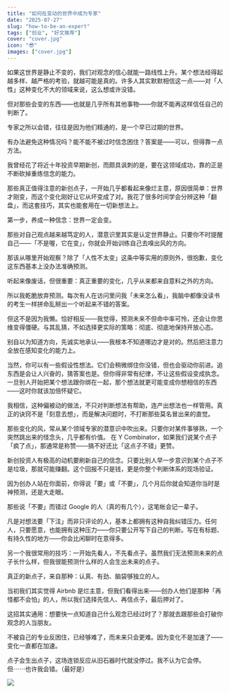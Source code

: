 ```yaml
---
title: "如何在变动的世界中成为专家"
date: "2025-07-27"
slug: "how-to-be-an-expert"
tags: ["创业", "好文推荐"]
cover: "cover.jpg"
icon: "😎"
images: ["cover.jpg"]
---
```

如果这世界是静止不变的，我们对观念的信心就能一路线性上升。某个想法经得起越多样、越严格的考验，就越可能是真的。许多人其实默默相信这一点——对「人性」这种变化不大的领域来说，这么想或许没错。



但对那些会变的东西——也就是几乎所有其他事物——你就不能再这样信任自己的判断了。



专家之所以会错，往往是因为他们精通的，是一个早已过期的世界。



有办法避免这种情况吗？能不能不被过时信念困住？答案是——可以，但得靠一点方法。



我曾经花了将近十年投资早期新创，而颇具讽刺的是，要在这领域成功，靠的正是不断砍掉重练信念的能力。



那些真正值得注意的新创点子，一开始几乎都看起来像烂主意，原因很简单：世界才刚变，而这个变化刚好让它从坏变成了对。我花了很多时间学会分辨这种「翻盘」，而这套技巧，其实也能套用在一切新想法上。



第一步，养成一种信念：世界一定会变。



那些对自己观点越来越笃定的人，潜意识里其实是认定世界静止。只要你不时提醒自己——「不是喔，它在变」，你就会开始训练自己去嗅出风的方向。



那该从哪里开始观察？除了「人性不太变」这条中等实用的原则外，很抱歉，变化这东西基本上没办法准确预测。



听起来像废话，但很重要：真正重要的变化，几乎从来都来自意料之外的方向。



所以我乾脆放弃预测。每次有人在访问里问我「未来怎么看」，我脑中都像没读书的考生一样拼命乱掰出一个听起来不错的答案。



但这不是因为我懒。恰好相反——我觉得，预测未来不但命中率可怜，还会让你思维变得僵硬。与其乱猜，不如选择更实际的策略：彻底、彻底地保持开放心态。



别自以为知道方向，先诚实地承认——我根本不知道哪边才是对的。然后把注意力全放在感知变化的能力上。



当然，你可以有一些假设性想法。它们会稍微绑住你没错，但也会驱动你前进。追东西是会让人兴奋的，猜答案也是。但你得非常有纪律，不让这些假设变成执念。
一旦别人开始把某个想法跟你绑在一起，那个想法就更可能变成你想相信的东西——这时你就该加倍怀疑它。



我相信，这种偏被动的做法，不只对判断想法有帮助，连产出想法也一样管用。真正的诀窍不是「刻意去想」，而是解决问题时，不打断那些莫名冒出来的直觉。



那些变化的风，常从某个领域专家的潜意识中吹出来。只要你对某件事够熟，一个突然跳出来的怪念头，几乎都有价值。
在 Y Combinator，如果我们说某个点子「疯了点」，那通常是称赞——搞不好还比「这点子不错」更赞。



新创投资人有极高的动机要刷新自己的信念。只要比别人早一步意识到某个点子不是垃圾，那就可能赚翻。这个回报不只是钱，更是你整个判断体系的现场验证。



因为创办人站在你面前，你得说「要」或「不要」，几个月后你就会知道你当时是神预测，还是大走眼。



那些说「不要」而错过 Google 的人（真的有几个），这笔帐会记一辈子。



凡是对想法要「下注」而非只评论的人，基本上都拥有这种自我纠错压力。任何人，只要愿意，也能拥有这种压力——你只要公开写下自己的判断。写在有标题、有持久性的地方——你会比闲聊时在意得多。



另一个我很常用的技巧：一开始先看人，不先看点子。虽然我们无法预测未来的点子长什么样，但我很能预测什么样的人会生出未来的点子。



真正的新点子，来自那种：认真、有劲、脑袋够独立的人。



当初我们其实觉得 Airbnb 是烂主意，但我们看得出来——创办人他们是那种「再怪都不会怕」的人，所以我们选择先信人、再信点子，最后押对了。



这招其实通用：想要快一点知道自己什么观念已经过时了？那就去跟那些会打破你观念的人当朋友。



不被自己的专业反困住，已经够难了，而未来只会更难。因为变化不是加速了——变化一直都在加速。



点子会生出点子，这场连锁反应从旧石器时代就没停过。我不认为它会停。
但⋯⋯也许我会错。（最好是）




![](https://prod-files-secure.s3.us-west-2.amazonaws.com/112d0858-5090-4d34-a606-b75eb8d65fd2/46476355-9cf3-4e99-9b7a-3531bc426380/1000202064.png?X-Amz-Algorithm=AWS4-HMAC-SHA256&X-Amz-Content-Sha256=UNSIGNED-PAYLOAD&X-Amz-Credential=ASIAZI2LB4662NUSDYIZ%2F20250915%2Fus-west-2%2Fs3%2Faws4_request&X-Amz-Date=20250915T191017Z&X-Amz-Expires=3600&X-Amz-Security-Token=IQoJb3JpZ2luX2VjEAMaCXVzLXdlc3QtMiJIMEYCIQCT%2F8PdUg4PcJtnRUnB6dA%2B18kT%2FRNTC3YHKLOAE4vQ2AIhAJNwIsdr5tHhmck82xp%2F%2BTb%2FHDM85tr9Q51mfYd%2B951gKv8DCHwQABoMNjM3NDIzMTgzODA1IgyrZKeHkBYEF1zpZB8q3AMSnBai27c3XhqBo8p%2BrX5hz7pTF5yccFP48am3Ay0yYQ23LGp3H4YrKHCOgvK0tx1WO90uqzefzBTBNDmryUWpFFhK3AvOAUDBx0fQZGu6K7MrUL5sgXVUW8BreQk30BJT%2BsKKJ4vSqjoSgRB5r58%2BUDXAR30tb3IJNb4GJLLVGbsIHtz4sITA%2FDH%2FDAPVsYyapcv%2FWDprR7hWaNco5mijeT8yN4OdEoU739OtPt1XNu%2ByOHLivVY38Ba8kqT%2BA3OpekqE8wMNe1HH1OyxBIVmwBZl%2Bi%2FLhAIVhim6wDhPnnS%2BPvVVQnKWwB%2F91%2Fv78eVXm8gfovh04wROzIvRp9CDstKz9EbDD%2BkA3hbDLnJGNv%2Fa0xo%2BDYn1spzbHxUVvQ5%2FDUwj5jxnEfJLOiMdhYiD370mLU0raEBgy6WqWHGTU5Pzc1mpEtfMKV7pCjN7%2B7lm8TeXHE6dEhsZV0MkACLNf1%2BlC5LnYAby8IeBoZA7POMcclfdIy20ELXeVCGKUP2ldiqCrk%2FhBkaa0VPeWSppfmD%2Fb%2Fxf43N2bYhL8GM1W4k1pAS53sQe2kwMzxO1TSDFrQi7W1DOmkvalvC73qz65Ac%2BE5JEvPMlnbxI8YuC%2FwzUJMQJjdHGC8fAmTDAu6HGBjqkAXMYf7ABaJzAkajIA28keGW6itmPlA96QXA3sMjZxV5kukUE1MLBZy%2FyJO3yhSPw9I0z80YXWmHUQUBy65xSJPcNMVLVnsoBXBQfFUWvi62%2BlRt9dPUiY58n74CflNDXAJf96RlhDGSs8QuKOe9etXUWmJTau4pcf3LZ%2F3M%2B8lAT1qfIk7ZBV%2FRzTU%2FzSnEnuDPv5W9IHMG6OWTEVta7%2Fg%2Bi0bwp&X-Amz-Signature=e36fed2eb81d2b429fc9c7ecc3c9b928a2e01814e4a7988ba9844343e44f2b57&X-Amz-SignedHeaders=host&x-amz-checksum-mode=ENABLED&x-id=GetObject)

